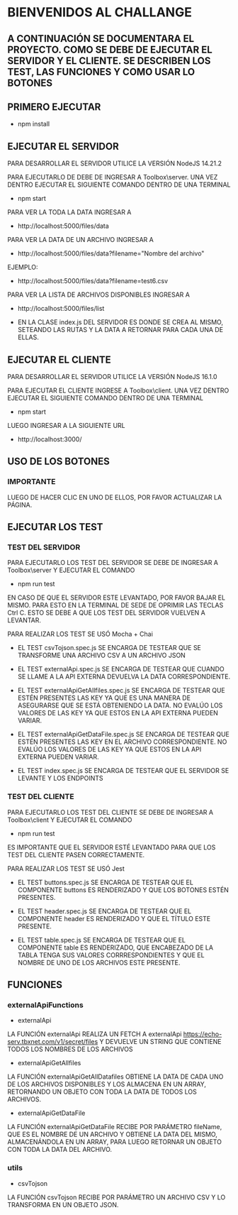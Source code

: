 # BIENVENIDOS AL CHALLANGE

## A CONTINUACIÓN SE DOCUMENTARA EL PROYECTO. COMO SE DEBE DE EJECUTAR EL SERVIDOR Y EL CLIENTE. SE DESCRIBEN LOS TEST, LAS FUNCIONES Y COMO USAR LO BOTONES

## PRIMERO EJECUTAR 

- npm install


## EJECUTAR EL SERVIDOR

PARA DESARROLLAR EL SERVIDOR UTILICE LA VERSIÓN  NodeJS 14.21.2

PARA EJECUTARLO DE DEBE DE INGRESAR A Toolbox\server. UNA VEZ DENTRO EJECUTAR EL SIGUIENTE COMANDO DENTRO DE UNA TERMINAL 

- npm start

PARA VER LA TODA LA DATA INGRESAR A 

- http://localhost:5000/files/data

PARA VER LA DATA DE UN ARCHIVO INGRESAR A 

- http://localhost:5000/files/data?filename="Nombre del archivo"

EJEMPLO:

- http://localhost:5000/files/data?filename=test6.csv

PARA VER LA LISTA DE ARCHIVOS DISPONIBLES INGRESAR A 

- http://localhost:5000/files/list

* EN LA CLASE index.js DEL SERVIDOR ES DONDE SE CREA AL MISMO, SETEANDO LAS RUTAS Y LA DATA A RETORNAR PARA CADA UNA DE ELLAS.

## EJECUTAR EL CLIENTE

PARA DESARROLLAR EL SERVIDOR UTILICE LA VERSIÓN  NodeJS 16.1.0

PARA EJECUTAR EL CLIENTE INGRESE A Toolbox\client. UNA VEZ DENTRO EJECUTAR EL SIGUIENTE COMANDO DENTRO DE UNA TERMINAL 

- npm start

LUEGO INGRESAR A LA SIGUIENTE URL

- http://localhost:3000/

## USO DE LOS BOTONES

### IMPORTANTE

LUEGO DE HACER CLIC EN UNO DE ELLOS, POR FAVOR ACTUALIZAR LA PÁGINA.

## EJECUTAR LOS TEST

### TEST DEL SERVIDOR

PARA EJECUTARLO LOS TEST DEL SERVIDOR SE DEBE DE INGRESAR A Toolbox\server Y EJECUTAR EL COMANDO 

- npm run test  

EN CASO DE QUE EL SERVIDOR ESTE LEVANTADO, POR FAVOR BAJAR EL MISMO. PARA ESTO EN LA TERMINAL DE SEDE DE OPRIMIR LAS TECLAS Ctrl C. ESTO SE DEBE A QUE LOS TEST DEL SERVIDOR VUELVEN A LEVANTAR. 

PARA REALIZAR LOS TEST SE USÓ Mocha + Chai

* EL TEST csvTojson.spec.js SE ENCARGA DE TESTEAR QUE SE TRANSFORME UNA ARCHIVO CSV A UN ARCHIVO JSON

* EL TEST externalApi.spec.js SE ENCARGA DE TESTEAR QUE CUANDO SE LLAME A LA API EXTERNA DEVUELVA LA DATA CORRESPONDIENTE.

* EL TEST externalApiGetAllfiles.spec.js SE ENCARGA DE TESTEAR QUE ESTÉN PRESENTES LAS KEY YA QUE ES UNA MANERA DE ASEGURARSE QUE SE ESTÁ OBTENIENDO LA DATA. NO EVALÚO LOS VALORES DE LAS KEY YA QUE ESTOS EN LA API EXTERNA PUEDEN VARIAR.

* EL TEST externalApiGetDataFile.spec.js SE ENCARGA DE TESTEAR QUE ESTÉN PRESENTES LAS KEY EN EL ARCHIVO CORRESPONDIENTE. NO EVALÚO LOS VALORES DE LAS KEY YA QUE ESTOS EN LA API EXTERNA PUEDEN VARIAR.

* EL TEST index.spec.js SE ENCARGA DE TESTEAR QUE EL SERVIDOR SE LEVANTE Y LOS ENDPOINTS

### TEST DEL CLIENTE

PARA EJECUTARLO LOS TEST DEL CLIENTE SE DEBE DE INGRESAR A Toolbox\client Y EJECUTAR EL COMANDO 

- npm run test

ES IMPORTANTE QUE EL SERVIDOR ESTÉ LEVANTADO PARA QUE LOS TEST DEL CLIENTE PASEN CORRECTAMENTE.

PARA REALIZAR LOS TEST SE USÓ Jest

* EL TEST buttons.spec.js SE ENCARGA DE TESTEAR QUE EL COMPONENTE buttons ES RENDERIZADO Y QUE LOS BOTONES ESTÉN PRESENTES.

* EL TEST header.spec.js SE ENCARGA DE TESTEAR QUE EL COMPONENTE header ES RENDERIZADO Y QUE EL TÍTULO ESTE PRESENTE.

* EL TEST table.spec.js SE ENCARGA DE TESTEAR QUE EL COMPONENTE table ES RENDERIZADO, QUE ENCABEZADO DE LA TABLA TENGA SUS VALORES CORRRESPONDIENTES Y QUE EL NOMBRE DE UNO DE LOS ARCHIVOS ESTE PRESENTE.

## FUNCIONES

### externalApiFunctions

* externalApi

LA FUNCIÓN externalApi REALIZA UN FETCH A externalApi https://echo-serv.tbxnet.com/v1/secret/files Y DEVUELVE UN STRING QUE CONTIENE TODOS LOS NOMBRES DE LOS ARCHIVOS

* externalApiGetAllfiles

LA FUNCIÓN externalApiGetAllDatafiles OBTIENE LA DATA DE CADA UNO DE LOS ARCHIVOS DISPONIBLES Y LOS ALMACENA EN UN ARRAY, RETORNANDO UN OBJETO CON TODA LA DATA DE TODOS LOS ARCHIVOS.

* externalApiGetDataFile

LA FUNCIÓN externalApiGetDataFile RECIBE POR PARÁMETRO fileName, QUE ES EL NOMBRE DE UN ARCHIVO Y OBTIENE LA DATA DEL MISMO, ALMACENÁNDOLA EN UN ARRAY, PARA LUEGO RETORNAR UN OBJETO CON TODA LA DATA DEL ARCHIVO.

### utils

* csvTojson 

LA FUNCIÓN csvTojson RECIBE POR PARÁMETRO UN ARCHIVO CSV Y LO TRANSFORMA EN UN OBJETO JSON.